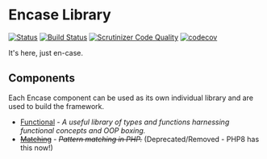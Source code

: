 Encase Library
==============
[![Status](https://github.com/Deji69/encase/workflows/Continuous%20Integration/badge.svg)](https://github.com/Deji69/encase/actions)
[![Build Status](https://travis-ci.org/Deji69/encase.svg?branch=master)](https://travis-ci.org/Deji69/encase)
[![Scrutinizer Code Quality](https://scrutinizer-ci.com/g/Deji69/encase/badges/quality-score.png?b=master)](https://scrutinizer-ci.com/g/Deji69/encase/?branch=master)
[![codecov](https://codecov.io/gh/Deji69/encase/branch/master/graph/badge.svg)](https://codecov.io/gh/Deji69/encase)

It's here, just en-case.

## Components
Each Encase component can be used as its own individual library and are used to build the framework.
  * [Functional](https://github.com/Deji69/encase-functional) - *A useful library of types and functions harnessing functional concepts and OOP boxing.*
  * [~~Matching~~](https://github.com/Deji69/encase-matching) - ~~*Pattern matching in PHP.*~~ (Deprecated/Removed - PHP8 has this now!)
